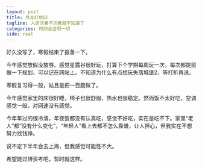 ```yaml
---
layout: post
title: 月与灯依旧
tagline: 人还活着不活着就不知道了
categories: 时间会证明一切
side: real
---
```


好久没写了，寒假结束了报备一下。

今年感觉放假没放够。感觉星露谷很好玩，打算下个学期每周玩一次，每次都提前做一下规划，可以记在网站上。不知道为什么有点想玩失落城堡2，等打折再说。

寒假复习得一般，姑且是把一百题做了。

今年感觉家里的床很好睡，椅子也很舒服，热水也很稳定。然而饭不太好吃，空调感觉一般。对网速没有感觉。

今年年过的很冷清，年夜饭都没有认真吃，感觉不好吃，实在是吃不下。家里“老人”都“没有什么变化”，“年轻人”看上去都不怎么靠谱，让人担心，但我实在不想努力找钱挣。

说不定下半年会去上海，但我感觉可能性不大。

希望能过博资考吧，暂时就这样。